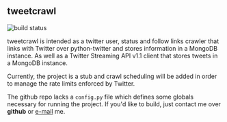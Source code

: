 ## tweetcrawl

![build status](https://api.travis-ci.org/canerturkmen/tweetcrawl.png "build status")

tweetcrawl is intended as a twitter user, status and follow links crawler that links with Twitter over python-twitter and stores information in a MongoDB instance. As well as a 
Twitter Streaming API v1.1 client that stores tweets in a MongoDB instance.

Currently, the project is a stub and crawl scheduling will be added in order to manage the rate limits enforced by Twitter.

The github repo lacks a `config.py` file which defines some globals necessary for running the project. If you'd like to build, just contact me over **github** or [e-mail](mailto:turkmen.ac@gmail.com) me.
